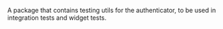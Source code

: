 A package that contains testing utils for the authenticator, to be used in integration tests and widget tests.
